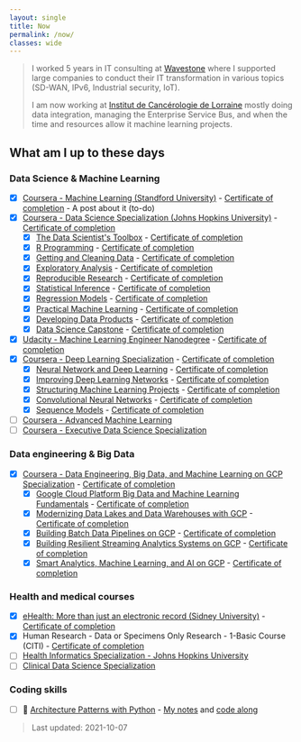```yaml
---
layout: single
title: Now
permalink: /now/
classes: wide
---
```


> I worked 5 years in IT consulting at [Wavestone](https://wavestone.com) where I supported large companies to conduct their IT transformation in various topics (SD-WAN, IPv6, Industrial security, IoT).
> 
> I am now working at [Institut de Cancérologie de Lorraine](https://www.icl-lorraine.fr/) mostly doing data integration, managing the Enterprise Service Bus, and when the time and resources allow it machine learning projects.

## What am I up to these days

### Data Science & Machine Learning

- [X] [Coursera - Machine Learning (Standford University)](https://www.coursera.org/learn/machine-learning) - [Certificate of completion](https://www.coursera.org/account/accomplishments/records/YZK5Q4H5MNTR) - A post about it (to-do)
- [X] [Coursera - Data Science Specialization (Johns Hopkins University)](https://www.coursera.org/specializations/jhu-data-science) - [Certificate of completion](https://www.coursera.org/verify/specialization/B2LKVWG25QZN)
  - [X] [The Data Scientist's Toolbox](https://www.coursera.org/learn/data-scientists-tools) - [Certificate of completion](https://www.coursera.org/account/accomplishments/verify/FG4NE3KD92G4)
  - [X] [R Programming](https://www.coursera.org/learn/r-programming) - [Certificate of completion](https://www.coursera.org/account/accomplishments/verify/7Y9NE2U62Y3K)
  - [X] [Getting and Cleaning Data](https://www.coursera.org/learn/data-cleaning) - [Certificate of completion](https://www.coursera.org/account/accomplishments/verify/F3487GB94L8Y)
  - [X] [Exploratory Analysis](https://www.coursera.org/learn/exploratory-data-analysis) - [Certificate of completion](https://www.coursera.org/account/accomplishments/verify/6QAUSPH5DAFL)
  - [X] [Reproducible Research](https://www.coursera.org/learn/reproducible-research) - [Certificate of completion](https://www.coursera.org/account/accomplishments/verify/7A4D6RMXRK5J)
  - [X] [Statistical Inference](https://www.coursera.org/learn/statistical-inference) - [Certificate of completion](https://www.coursera.org/account/accomplishments/verify/SYE8AVHFAZ4H)
  - [X] [Regression Models](https://www.coursera.org/learn/regression-models) - [Certificate of completion](https://www.coursera.org/account/accomplishments/verify/UD9S88Y42MSD)
  - [X] [Practical Machine Learning](https://www.coursera.org/learn/practical-machine-learning) - [Certificate of completion](https://www.coursera.org/account/accomplishments/verify/8UF5KFQSWTRE)
  - [X] [Developing Data Products](https://www.coursera.org/learn/data-products) - [Certificate of completion](https://www.coursera.org/account/accomplishments/verify/PRWPFULY9HHX)
  - [X] [Data Science Capstone](https://www.coursera.org/learn/data-science-project) - [Certificate of completion](https://www.coursera.org/account/accomplishments/verify/6LXMYL8K973D)
- [X] [Udacity - Machine Learning Engineer Nanodegree](https://www.udacity.com/course/machine-learning-engineer-nanodegree--nd009t) - [Certificate of completion](https://confirm.udacity.com/F537C2UF)
- [X] [Coursera - Deep Learning Specialization](https://www.coursera.org/specializations/deep-learning) - [Certificate of completion](https://www.coursera.org/account/accomplishments/specialization/6B9UCBTHHLH4)
  - [X] [Neural Network and Deep Learning](https://www.coursera.org/learn/neural-networks-deep-learning) - [Certificate of completion](https://www.coursera.org/account/accomplishments/verify/35X3HYP6CPSJ)
  - [X] [Improving Deep Learning Networks](https://www.coursera.org/learn/deep-neural-network) - [Certificate of completion](https://www.coursera.org/account/accomplishments/verify/FL6M7584DLKT) 
  - [X] [Structuring Machine Learning Projects](https://www.coursera.org/learn/machine-learning-projects) - [Certificate of completion](https://www.coursera.org/account/accomplishments/certificate/WAGK2M5LAKCA)
  - [X] [Convolutional Neural Networks](https://www.coursera.org/learn/convolutional-neural-networks) - [Certificate of completion](https://www.coursera.org/account/accomplishments/certificate/869GBE6YMGZ2)
  - [X] [Sequence Models](https://www.coursera.org/learn/nlp-sequence-models) - [Certificate of completion](https://www.coursera.org/account/accomplishments/certificate/7YRLN8J35AHL)
- [ ] [Coursera - Advanced Machine Learning](https://www.coursera.org/specializations/aml)
- [ ] [Coursera - Executive Data Science Specialization](https://www.coursera.org/specializations/executive-data-science)

### Data engineering & Big Data

- [X] [Coursera - Data Engineering, Big Data, and Machine Learning on GCP Specialization](https://www.coursera.org/specializations/gcp-data-machine-learning) - [Certificate of completion](https://www.coursera.org/account/accomplishments/verify/H5XME5KFBR3V)
  - [X] [Google Cloud Platform Big Data and Machine Learning Fundamentals](https://www.coursera.org/learn/gcp-big-data-ml-fundamentals) - [Certificate of completion](https://www.coursera.org/account/accomplishments/verify/26AHK797TXJJ)
  - [X] [Modernizing Data Lakes and Data Warehouses with GCP](https://www.coursera.org/learn/data-lakes-data-warehouses-gcp) - [Certificate of completion](https://www.coursera.org/account/accomplishments/verify/XFG23SPKFJTK)
  - [X] [Building Batch Data Pipelines on GCP](https://www.coursera.org/learn/batch-data-pipelines-gcp) - [Certificate of completion](https://www.coursera.org/account/accomplishments/verify/R7HBK43NLVNM)
  - [X] [Building Resilient Streaming Analytics Systems on GCP](https://www.coursera.org/learn/streaming-analytics-systems-gcp) - [Certificate of completion](https://www.coursera.org/account/accomplishments/verify/CRVTZB855KVB)
  - [X] [Smart Analytics, Machine Learning, and AI on GCP](https://www.coursera.org/learn/smart-analytics-machine-learning-ai-gcp) - [Certificate of completion](https://www.coursera.org/account/accomplishments/verify/VN95HDWFH7N2)

### Health and medical courses

- [X] [eHealth: More than just an electronic record (Sidney University)](https://www.coursera.org/learn/ehealth) - [Certificate of completion](https://www.coursera.org/account/accomplishments/records/X8V4LN3PR52E)
- [X] Human Research - Data or Specimens Only Research - 1-Basic Course (CITI) - [Certificate of completion](https://www.citiprogram.org/verify/?w7bea03c9-f70e-4881-80c4-6843a0901629-30475807)
- [ ] [Health Informatics Specialization - Johns Hopkins University](https://www.coursera.org/specializations/health-informatics)
- [ ] [Clinical Data Science Specialization](https://www.coursera.org/specializations/clinical-data-science)

### Coding skills

- [ ] 🔨 [Architecture Patterns with Python](https://github.com/cosmicpython) - [My notes](/posts/2021-08-13-architecture-patterns-with-python.md) and [code along](https://github.com/bmaingret/architecture-patterns-code-along)


> Last updated: 2021-10-07
